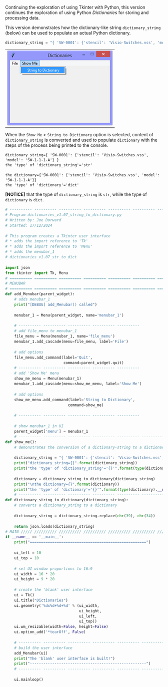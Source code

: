 Continuing the exploration of using Tkinter with Python, this version
continues the exploration of using Python *Dictionaries* for storing and
processing data.

This version demonstrates how the dictionary-like string `dictionary_string`
(below) can be used to populate an actual Python dictionary.

```Python
dictionary_string = "{ 'SW-0001': {'stencil': 'Visio-Switches.vss', 'model': 'SW-1-1-1-A'} }"
```

||
|-|
|![dictionaries_v1.07_string_to_dictionary.py](illustrations/dictionaries_v1.07_string_to_dictionary.png)|

When the `Show Me` > `String to Dictionary` option is selected, content of
`dictionary_string` is comverted and used to populate `dictionary` with the
steps of the process being printed to the console.

```Console
dictionary_string={ 'SW-0001': {'stencil': 'Visio-Switches.vss', 'model': 'SW-1-1-1-A'} }
the 'type' of 'dictionary_string'='str'

the dictionary={'SW-0001': {'stencil': 'Visio-Switches.vss', 'model': 'SW-1-1-1-A'}}
the 'type' of 'dictionary'='dict'
```

**[NOTICE]** that the type of `dictionary_string` is `str`, while the type of `dictionary` is `dict`.

```Python
# ---------- ---------- ---------- ---------- ---------- ---------- ---------- ----------
# Program dictionaries_v1.07_string_to_dictionary.py
# Written by: Joe Dorward
# Started: 17/12/2024

# This program creates a Tkinter user interface
# * adds the import reference to 'Tk'
# * adds the import reference to 'Menu'
# * adds the menubar_1
# dictionaries_v1.07_str_to_dict

import json
from tkinter import Tk, Menu
# ========== ========== ========== ========== ========== ========== ========== ==========
# MENUBAR
# ========== ========== ========== ========== ========== ========== ========== ==========
def add_Menubar(parent_widget):
    # adds menubar_1
    print("[DEBUG] add_Menubar() called")

    menubar_1 = Menu(parent_widget, name='menubar_1')

    # ---------- ---------- ---------- ---------- ---------- 
    # add file_menu to menubar_1
    file_menu = Menu(menubar_1, name='file_menu')
    menubar_1.add_cascade(menu=file_menu, label='File')
    
    # add options
    file_menu.add_command(label='Quit',
                          command=parent_widget.quit)
    # ---------- ---------- ---------- ---------- ----------
    # add 'Show Me' menu
    show_me_menu = Menu(menubar_1)
    menubar_1.add_cascade(menu=show_me_menu, label='Show Me')

    # add options
    show_me_menu.add_command(label='String to Dictionary',
                            command=show_me)

    # ---------- ---------- ---------- ---------- ----------

    # show menubar_1 in UI
    parent_widget['menu'] = menubar_1
    # ---------- ---------- ---------- ---------- ---------- ---------- ---------- ----------
def show_me():
    # demonstrates the conversion of a dictionary-string to a dictionary

    dictionary_string = "{ 'SW-0001': {'stencil': 'Visio-Switches.vss', 'model': 'SW-1-1-1-A'} }"
    print("dictionary_string={}".format(dictionary_string))    
    print("the 'type' of 'dictionary_string'='{}'".format(type(dictionary_string).__name__))

    dictionary = dictionary_string_to_dictionary(dictionary_string)
    print("\nthe dictionary={}".format(dictionary))
    print("the 'type' of 'dictionary'='{}'".format(type(dictionary).__name__))
    # ---------- ---------- ---------- ---------- ---------- ---------- ---------- ----------
def dictionary_string_to_dictionary(dictionary_string):
    # converts a dictionary_string to a dictionary

    dictionary_string = dictionary_string.replace(chr(39), chr(34))
 
    return json.loads(dictionary_string)
# MAIN ///// ////////// ////////// ////////// ////////// ////////// ////////// //////////
if __name__ == '__main__':        
    print("====================================================")

    ui_left = 10
    ui_top = 10

    # set UI window proportions to 16:9
    ui_width = 16 * 20
    ui_height = 9 * 20

    # create the 'blank' user interface
    ui = Tk()
    ui.title("Dictionaries")
    ui.geometry('%dx%d+%d+%d' % (ui_width,
                                 ui_height,
                                 ui_left,
                                 ui_top))
    ui.wm_resizable(width=False, height=False)
    ui.option_add('*tearOff', False)

    # ---------- ---------- ---------- ---------- ---------- ---------- ---------- ----------
    # build the user interface
    add_Menubar(ui)
    print("The 'blank' user interface is built!")
    print("----------------------------------------------------")
    # ---------- ---------- ---------- ---------- ---------- ---------- ---------- ----------

    ui.mainloop()
```
